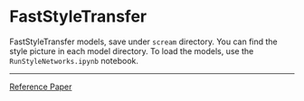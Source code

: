 # FastStyleTransfer

FastStyleTransfer models, save under `scream` directory.
You can find the style picture in each model directory.
To load the models, use the `RunStyleNetworks.ipynb` notebook.

---

[Reference Paper](https://arxiv.org/abs/1603.08155)
